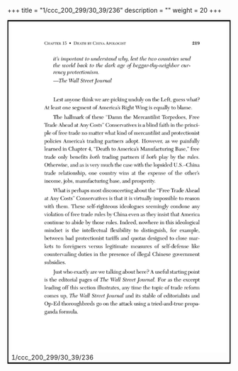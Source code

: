 +++
title = "1/ccc_200_299/30_39/236"
description = ""
weight = 20
+++

<table style="border:2px solid black;max-width:800px;max-height:800px;" 
><tr><td><img class="center-fit-jpg"
src="/jpg_/out_jpg_dbc_236.jpg"  >1/ccc_200_299/30_39/236</img></td></tr></table>